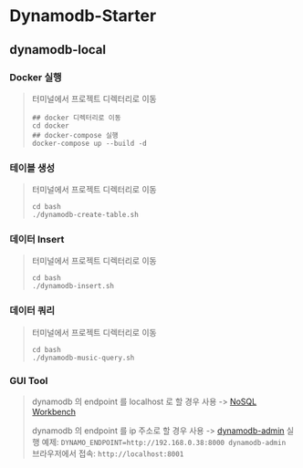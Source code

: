 # Dynamodb-Starter

## dynamodb-local
### Docker 실행
> 터미널에서 프로젝트 디렉터리로 이동
> ```
> ## docker 디렉터리로 이동
> cd docker
> ## docker-compose 실행
> docker-compose up --build -d
> ``` 

### 테이블 생성
> 터미널에서 프로젝트 디렉터리로 이동
> ```
> cd bash
> ./dynamodb-create-table.sh
> ```

### 데이터 Insert
> 터미널에서 프로젝트 디렉터리로 이동
> ```
> cd bash
> ./dynamodb-insert.sh
> ```

### 데이터 쿼리
> 터미널에서 프로젝트 디렉터리로 이동
> ```
> cd bash
> ./dynamodb-music-query.sh
> ```

### GUI Tool
> dynamodb 의 endpoint 를 localhost 로 할 경우 사용 -> [NoSQL Workbench](https://docs.aws.amazon.com/amazondynamodb/latest/developerguide/workbench.settingup.html)  
>
> dynamodb 의 endpoint 를 ip 주소로 할 경우 사용 -> [dynamodb-admin](https://www.npmjs.com/package/dynamodb-admin)
> 실행 예제: `DYNAMO_ENDPOINT=http://192.168.0.38:8000 dynamodb-admin`  
> 브라우저에서 접속: `http://localhost:8001`  
